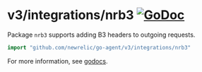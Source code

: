 # v3/integrations/nrb3 [![GoDoc](https://godoc.org/github.com/newrelic/go-agent/v3/integrations/nrb3?status.svg)](https://godoc.org/github.com/newrelic/go-agent/v3/integrations/nrb3)

Package `nrb3` supports adding B3 headers to outgoing requests.

```go
import "github.com/newrelic/go-agent/v3/integrations/nrb3"
```

For more information, see
[godocs](https://godoc.org/github.com/newrelic/go-agent/v3/integrations/nrb3).
